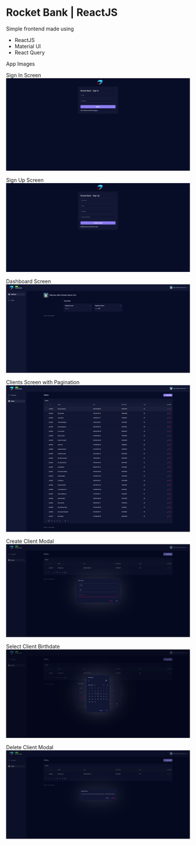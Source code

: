 # Rocket Bank | ReactJS

Simple frontend made using

- ReactJS
- Material UI
- React Query

App Images

Sign In Screen
![Sign In Screen](/md-assets/login.png)

Sign Up Screen
![Sign Up Screen](/md-assets/sign-up.png)

Dashboard Screen
![Dashboard Screen](/md-assets/dashboard.png)

Clients Screen with Pagination
![Clients Screen with Pagination](/md-assets/clients.png)

Create Client Modal
![Create Cliente Modal](/md-assets/create-client.png)

Select Client Birthdate
![Select Client Birthdate](/md-assets/create-client-date.png)

Delete Client Modal
![Delete Client Modal](/md-assets/delete-client.png)
